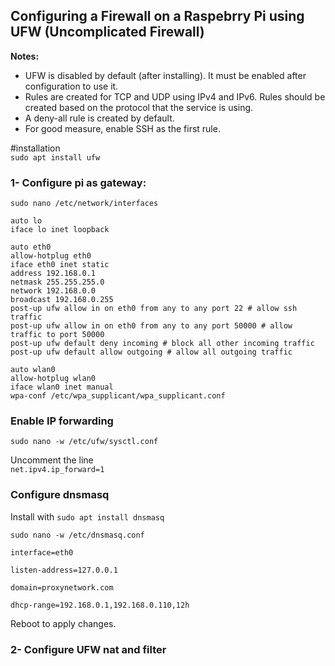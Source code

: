 ## Configuring a Firewall on a Raspebrry Pi using UFW (Uncomplicated Firewall)

**Notes:**

- UFW is disabled by default (after installing). It must be enabled after configuration to use it.  
- Rules are created for TCP and UDP using IPv4 and IPv6. Rules should be created based on the protocol that the service is using.  
- A deny-all rule is created by default.  
- For good measure, enable SSH as the first rule.  


#installation  
`sudo apt install ufw`

### 1- Configure pi as gateway:

`sudo nano /etc/network/interfaces`

```
auto lo
iface lo inet loopback

auto eth0
allow-hotplug eth0
iface eth0 inet static
address 192.168.0.1
netmask 255.255.255.0
network 192.168.0.0
broadcast 192.168.0.255
post-up ufw allow in on eth0 from any to any port 22 # allow ssh traffic
post-up ufw allow in on eth0 from any to any port 50000 # allow traffic to port 50000
post-up ufw default deny incoming # block all other incoming traffic
post-up ufw default allow outgoing # allow all outgoing traffic

auto wlan0
allow-hotplug wlan0
iface wlan0 inet manual
wpa-conf /etc/wpa_supplicant/wpa_supplicant.conf
```

### Enable IP forwarding

`sudo nano -w /etc/ufw/sysctl.conf`

Uncomment the line  
`net.ipv4.ip_forward=1`


### Configure dnsmasq

Install with `sudo apt install dnsmasq`  

`sudo nano -w /etc/dnsmasq.conf`

```
interface=eth0

listen-address=127.0.0.1

domain=proxynetwork.com

dhcp-range=192.168.0.1,192.168.0.110,12h
```
Reboot to apply changes.

### 2- Configure UFW nat and filter
